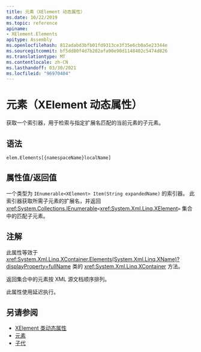 ```yaml
---
title: 元素（XElement 动态属性）
ms.date: 10/22/2019
ms.topic: reference
apiname:
- XElement.Elements
apitype: Assembly
ms.openlocfilehash: 812adabd3bfb01fd9313ce3f35e6cb0a5e23344e
ms.sourcegitcommit: bf5dd80f4d7b202afa90e90d1148402c5474d826
ms.translationtype: MT
ms.contentlocale: zh-CN
ms.lasthandoff: 03/30/2021
ms.locfileid: "96970404"
---
```

# <a name="elements-xelement-dynamic-property"></a>元素（XElement 动态属性）

获取一个索引器，用于检索与指定扩展名匹配的当前元素的子元素。

## <a name="syntax"></a>语法

```xaml
elem.Elements[{namespaceName}localName]
```

## <a name="property-valuereturn-value"></a>属性值/返回值

一个类型为 `IEnumerable<XElement> Item(String expandedName)` 的索引器。 此索引器获取所需子元素的扩展名，并返回 <xref:System.Collections.IEnumerable>`<`<xref:System.Xml.Linq.XElement>`>` 集合中的匹配子元素。

## <a name="remarks"></a>注解

此属性等效于 <xref:System.Xml.Linq.XContainer.Elements(System.Xml.Linq.XName)?displayProperty=fullName> 类的 <xref:System.Xml.Linq.XContainer> 方法。

返回集合中的元素按 XML 源文档顺序排列。

此属性使用延迟执行。

## <a name="see-also"></a>另请参阅

- [XElement 类动态属性](attribute-xelement-dynamic-property.md)
- [元素](element-xelement-dynamic-property.md)
- [子代](descendants-xelement-dynamic-property.md)
